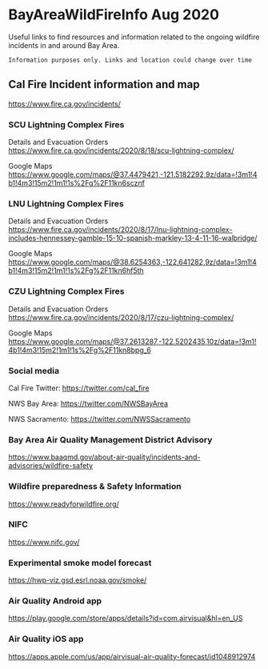 # BayAreaWildFireInfo Aug 2020
Useful links to find resources and information related to the ongoing wildfire incidents in and around Bay Area.
```
Information purposes only. Links and location could change over time
```

## Cal Fire Incident information and map
https://www.fire.ca.gov/incidents/

### SCU Lightning Complex Fires
Details and Evacuation Orders https://www.fire.ca.gov/incidents/2020/8/18/scu-lightning-complex/

Google Maps https://www.google.com/maps/@37.4479421,-121.5182292,9z/data=!3m1!4b1!4m3!15m2!1m1!1s%2Fg%2F11kn6scznf

### LNU Lightning Complex Fires
Details and Evacuation Orders https://www.fire.ca.gov/incidents/2020/8/17/lnu-lightning-complex-includes-hennessey-gamble-15-10-spanish-markley-13-4-11-16-walbridge/

Google Maps https://www.google.com/maps/@38.6254363,-122.641282,9z/data=!3m1!4b1!4m3!15m2!1m1!1s%2Fg%2F11kn6hf5th

### CZU Lightning Complex Fires
Details and Evacuation Orders https://www.fire.ca.gov/incidents/2020/8/17/czu-lightning-complex/

Google Maps https://www.google.com/maps/@37.2613287,-122.5202435,10z/data=!3m1!4b1!4m3!15m2!1m1!1s%2Fg%2F11kn8bpg_6

### Social media
Cal Fire Twitter: https://twitter.com/cal_fire

NWS Bay Area: https://twitter.com/NWSBayArea

NWS Sacramento: https://twitter.com/NWSSacramento

### Bay Area Air Quality Management District Advisory
https://www.baaqmd.gov/about-air-quality/incidents-and-advisories/wildfire-safety

### Wildfire preparedness & Safety Information
https://www.readyforwildfire.org/

### NIFC 
https://www.nifc.gov/

### Experimental smoke model forecast
https://hwp-viz.gsd.esrl.noaa.gov/smoke/

### Air Quality Android app
https://play.google.com/store/apps/details?id=com.airvisual&hl=en_US

### Air Quality iOS app
https://apps.apple.com/us/app/airvisual-air-quality-forecast/id1048912974




